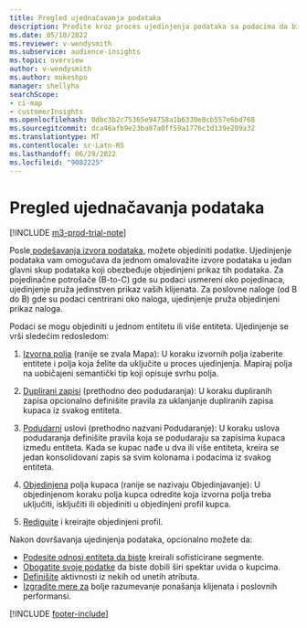 ```yaml
---
title: Pregled ujednačavanja podataka
description: Pređite kroz proces ujedinjenja podataka sa podacima da biste kreirali jedan skup podataka objedinjenih profila klijenata.
ms.date: 05/10/2022
ms.reviewer: v-wendysmith
ms.subservice: audience-insights
ms.topic: overview
author: v-wendysmith
ms.author: mukeshpo
manager: shellyha
searchScope:
- ci-map
- customerInsights
ms.openlocfilehash: 0dbc3b2c75365e94758a1b6330e8cb557e6bd768
ms.sourcegitcommit: dca46afb9e23ba87a0ff59a1776c1d139e209a32
ms.translationtype: MT
ms.contentlocale: sr-Latn-RS
ms.lasthandoff: 06/29/2022
ms.locfileid: "9082225"
---
```

# <a name="data-unification-overview"></a>Pregled ujednačavanja podataka

[!INCLUDE [m3-prod-trial-note](includes/m3-prod-trial-note.md)]

Posle[ podešavanja izvora podataka](data-sources.md), možete objediniti podatke. Ujedinjenje podataka vam omogućava da jednom omalovažite izvore podataka u jedan glavni skup podataka koji obezbeđuje objedinjeni prikaz tih podataka. Za pojedinačne potrošače (B-to-C) gde su podaci usmereni oko pojedinaca, ujedinjenje pruža jedinstven prikaz vaših klijenata. Za poslovne naloge (od B do B) gde su podaci centrirani oko naloga, ujedinjenje pruža objedinjeni prikaz naloga.

Podaci se mogu objediniti u jednom entitetu ili više entiteta. Ujedinjenje se vrši sledećim redosledom:

1. [Izvorna polja](map-entities.md) (ranije se zvala Mapa): U koraku izvornih polja izaberite entitete i polja koja želite da uključite u proces ujedinjenja. Mapiraj polja na uobičajeni semantički tip koji opisuje svrhu polja.

1. [Duplirani zapisi](remove-duplicates.md) (prethodno deo podudaranja): U koraku dupliranih zapisa opcionalno definišite pravila za uklanjanje dupliranih zapisa kupaca iz svakog entiteta.

1. [Podudarni](match-entities.md) uslovi (prethodno nazvani Podudaranje): U koraku uslova podudaranja definišite pravila koja se podudaraju sa zapisima kupaca između entiteta. Kada se kupac nađe u dva ili više entiteta, kreira se jedan konsolidovani zapis sa svim kolonama i podacima iz svakog entiteta.

1. [Objedinjena](merge-entities.md) polja kupaca (ranije se nazivaju Objedinjavanje): U objedinjenom koraku polja kupca odredite koja izvorna polja treba uključiti, isključiti ili objediniti u objedinjeni profil kupca.  

1. [Redigujte](review-unification.md) i kreirajte objedinjeni profil.

Nakon dovršavanja ujedinjenja podataka, opcionalno možete da:

- [Podesite odnosi entiteta da biste](relationships.md) kreirali sofisticirane segmente.
- [Obogatite svoje podatke](enrichment-hub.md) da biste dobili širi spektar uvida o kupcima.
- [Definišite](activities.md) aktivnosti iz nekih od unetih atributa.
- [Izgradite mere za](measures.md) bolje razumevanje ponašanja klijenata i poslovnih performansi.

[!INCLUDE [footer-include](includes/footer-banner.md)]
